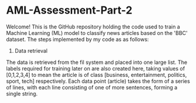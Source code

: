 # AML-Assessment-Part-2

Welcome! This is the GitHub repository holding the code used to train a Machine Learning (ML) model to classify news articles based on the 'BBC' dataset. The steps implemented by my code as as follows:

1) Data retrieval

The data is retrieved from the fil system and placed into one large list. The labels required for training later on are also created here, taking values of [0,1,2,3,4] to mean the article is of class [business, entertainment, politics, sport, tech] respectively. Each data point (article) takes the form of a series of lines, with each line consisting of one of more sentences, forming a single string.
